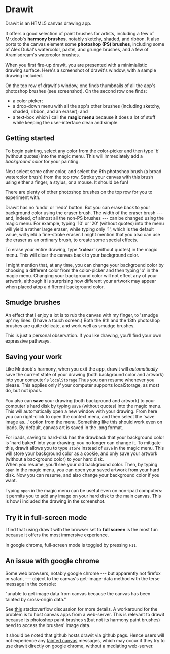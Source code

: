 
Drawit
======

Drawit is an HTML5 canvas drawing app. 

It offers a good selection of paint brushes for artists, including a few of Mr.doob's **harmony brushes**, notably sketchy, shaded, and ribbon. It also ports to the  canvas element some **photoshop (PS) brushes**, including some of Alex Dukal's watercolor, pastel, and grunge brushes, and a few of Aramisdream's watercolor brushes.

<!--- ** or _ means boldface 
	unordered list item uses * or + or -, indent items using 2 spaces
	h2 header = underline dashes ----- or ##
	h1 header = underline =====  or #


-->

When you first fire-up drawit, you are presented with a minimialistic drawing surface.  Here's a screenshot of drawit's window, with a sample drawing included.
<!-- 
<img src="drawit.png" height='100%' width='100%' style = 'margin:2em 0 2em 0;'/>
 -->

 On the top row of drawit's window, one finds thumbnails of all the app's photoshop brushes (see screenshot).  On the second row one finds:

+ a color picker;
+ a drop-down menu with all the app's other brushes (including sketchy, shaded, ribbon, and an eraser); and 
+ a text-box which i call the __magic menu__ because it does a lot of stuff while keeping the user-interface clean and simple.
 
	

Getting started
---------------

To begin painting, select any color from the color-picker and then type 'b' (without quotes) into the magic menu.  This will immediately add a _background color_ for your painting.

Next select some other color, and select the 6th photoshop brush (a broad watercolor brush) from  the top row. Stroke your canvas with this brush  using either a finger, a stylus, or a mouse. It should be fun!  

There are plenty of other photoshop brushes on the top row for you to  experiment with.

Drawit has  no 'undo' or 'redo' button. But you can erase back to your background color using the eraser brush.  The width of the eraser brush --- and, indeed, of almost all the non-PS brushes --- can be changed using the magic menu. For example, typing '10' or '20' (without quotes) into the menu will yield a rather large eraser, while typing only '1', which is the default value, will yield a fine-stroke eraser. I might mention that you also can use the eraser as an ordinary brush, to create some special effects.

 To erase your entire drawing, type **'xclear'** (without quotes) in the magic menu.  This will clear the canvas back to your background color.  


 I might mention that, at any time, you can change your background color by choosing a different color from the color-picker and then typing 'b' in the magic menu.  Changing your background color will not effect any of your artwork, although it is surprising how different your artwork may appear when placed atop a different background color.

<h2>Smudge brushes</h2>

An effect that i enjoy a lot is to rub the canvas with my finger,  to 'smudge up' my lines. (I have a touch screen.) Both the 8th and the 13th photoshop brushes are quite delicate, and work well as smudge brushes. 

This is just a personal observation.  If you like drawing, you'll find your own expressive pathways.

## Saving your work

Like Mr.doob's harmony, when you exit the app, drawit will *automatically* save the current state of your drawing (both background color and artwork) into your computer's `localStorage`.Thus you can resume whenever you please.  This applies only if your computer supports localStorage, as most do, but not ipads.

You also can  **save** your drawing (both background and artwork) to your computer's hard disk by typing `save` (without quotes) into the magic menu. This will automatically open a new window with your drawing. From here you can right-click to open the context menu, and then select the 'save image as...' option from the menu.  Something like this should work even on ipads.  By default, canvas art is saved in the .png format. 

For ipads, saving to hard-disk has the drawback that your background color is 'hard baked' into your drawing; you  no longer can change it.  To mitigate this, drawit allows you to type `store` instead of `save` in the magic menu.  This will store your background color as a cookie, and only save your artwork (without a background color) to your hard disk.  
When you resume, you'll see your old background color. Then, by typing `open` in the magic menu, you can open your saved artwork from your hard disk.  Now you can resume, and also change your background color if you  want.

Typing `open` in the magic menu can be useful even on non-ipad computers:  it permits you to add any image on your hard disk to the main canvas. This is how i included the drawing in the screenshot.

<h2>Try it in full-screen mode</h2>

 I find that using drawit with the browser set to <b>full screen</b> is the most fun because it offers the most immersive experience.   

In google chrome, full-screen mode is toggled by pressing `F11`.





<h2>An issue with google chrome</h2>

<p>  Some web browsers, notably google chrome --- but apparently not firefox or safari, --- object to the canvas's get-image-data method with the terse message in the console:
<p  class = 'c'>
"unable to get image data from canvas because the canvas has been tainted by cross-origin data." 
</p>
<p> See  <a href="http://stackoverflow.com/questions/9972049/cross-origin-data-in-html5-canvas">this</a> stackoverflow discussion for more details. A workaround for the problem is to host canvas apps from a web-server. This is relevant to drawit because its photoshop paint brushes s(but not its harmony paint brushes) need to access the brushes' image data.

<p>  It should be noted that github hosts  drawit via github pags. Hence users  will not experience any <u>tainted canvas</u> messages, which may occur if they try to use drawit directly on  google chrome, without a mediating web-server. 


